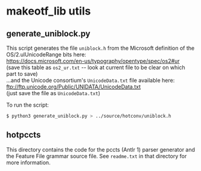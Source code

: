 # makeotf_lib utils

## generate_uniblock.py

This script generates the file `uniblock.h` from the Microsoft definition of the OS/2.ulUnicodeRange bits here:  
<https://docs.microsoft.com/en-us/typography/opentype/spec/os2#ur>  
(save this table as `os2_ur.txt` -- look at current file to be clear on which part to save)  
...and the Unicode consortium's `UnicodeData.txt` file available here:  
<ftp://ftp.unicode.org/Public/UNIDATA/UnicodeData.txt>  
(just save the file as `UnicodeData.txt`)  

To run the script:
```bash
$ python3 generate_uniblock.py > ../source/hotconv/uniblock.h
```

## hotpccts

This directory contains the code for the pccts (Antlr 1) parser generator
and the Feature File grammar source file. See `readme.txt` in that directory
for more information.
